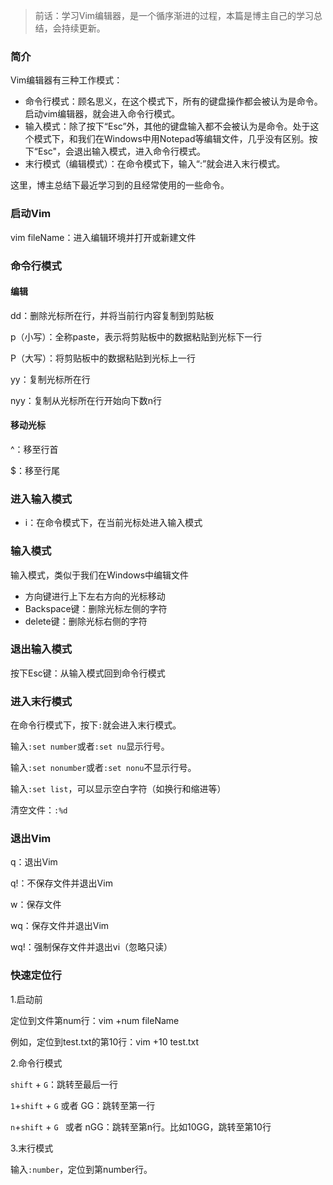 > 前话：学习Vim编辑器，是一个循序渐进的过程，本篇是博主自己的学习总结，会持续更新。

### 简介

Vim编辑器有三种工作模式：

* 命令行模式：顾名思义，在这个模式下，所有的键盘操作都会被认为是命令。启动vim编辑器，就会进入命令行模式。
* 输入模式：除了按下“Esc”外，其他的键盘输入都不会被认为是命令。处于这个模式下，和我们在Windows中用Notepad等编辑文件，几乎没有区别。按下“Esc"，会退出输入模式，进入命令行模式。
* 末行模式（编辑模式）：在命令模式下，输入“:”就会进入末行模式。

这里，博主总结下最近学习到的且经常使用的一些命令。

<!--more-->

### 启动Vim

vim fileName：进入编辑环境并打开或新建文件

### 命令行模式

#### 编辑

dd：删除光标所在行，并将当前行内容复制到剪贴板

p（小写）：全称paste，表示将剪贴板中的数据粘贴到光标下一行

P（大写）：将剪贴板中的数据粘贴到光标上一行

yy：复制光标所在行

nyy：复制从光标所在行开始向下数n行

#### 移动光标

^：移至行首

$：移至行尾

### 进入输入模式

* i：在命令模式下，在当前光标处进入输入模式

### 输入模式

输入模式，类似于我们在Windows中编辑文件

* 方向键进行上下左右方向的光标移动
* Backspace键：删除光标左侧的字符
* delete键：删除光标右侧的字符

### 退出输入模式

按下Esc键：从输入模式回到命令行模式

### 进入末行模式

在命令行模式下，按下`:`就会进入末行模式。

输入`:set number`或者`:set nu`显示行号。

输入`:set nonumber`或者`:set nonu`不显示行号。

输入`:set list`，可以显示空白字符（如换行和缩进等）

清空文件：`:%d`

### 退出Vim

q：退出Vim

q!：不保存文件并退出Vim

w：保存文件

wq：保存文件并退出Vim

wq!：强制保存文件并退出vi（忽略只读）

### 快速定位行

1.启动前

定位到文件第num行：vim +num fileName

例如，定位到test.txt的第10行：vim +10 test.txt

2.命令行模式

`shift` + `G`：跳转至最后一行

`1`+`shift` + `G`  或者 GG：跳转至第一行

`n`+`shift` + `G `   或者 nGG：跳转至第n行。比如10GG，跳转至第10行

3.末行模式

输入`:number`，定位到第number行。

